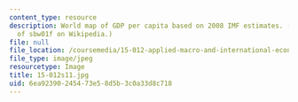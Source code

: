 ```yaml
---
content_type: resource
description: World map of GDP per capita based on 2008 IMF estimates. (Image courtesy
  of sbw01f on Wikipedia.)
file: null
file_location: /coursemedia/15-012-applied-macro-and-international-economics-spring-2011/6ea92390245473e58d5b3c0a33d8c718_15-012s11.jpg
file_type: image/jpeg
resourcetype: Image
title: 15-012s11.jpg
uid: 6ea92390-2454-73e5-8d5b-3c0a33d8c718
---
```


